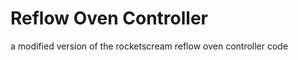 Reflow Oven Controller
======================

a modified version of the rocketscream reflow oven controller code
